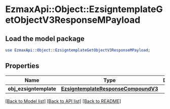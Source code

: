 # EzmaxApi::Object::EzsigntemplateGetObjectV3ResponseMPayload

## Load the model package
```perl
use EzmaxApi::Object::EzsigntemplateGetObjectV3ResponseMPayload;
```

## Properties
Name | Type | Description | Notes
------------ | ------------- | ------------- | -------------
**obj_ezsigntemplate** | [**EzsigntemplateResponseCompoundV3**](EzsigntemplateResponseCompoundV3.md) |  | 

[[Back to Model list]](../README.md#documentation-for-models) [[Back to API list]](../README.md#documentation-for-api-endpoints) [[Back to README]](../README.md)


